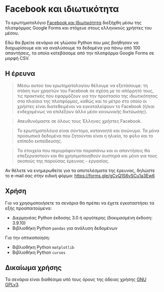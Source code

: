 Facebook και ιδιωτικότητα
=========================

Το ερωτηματολόγιο [Facebook και Ιδιωτικότητα](https://docs.google.com/forms/d/e/1FAIpQLSd_FY-OK7w_I1ih72P1EmbCGCAkMQU5d_PUTRtYBkMJW1f2HA/viewform?usp=sf_link) διεξήχθη μέσω της πλατφόρμας Google Forms και στόχευε στους ελληνικούς χρήστες του μέσου.

Εδώ θα βρείτε σενάρια σε γλώσσα Python που μας βοήθησαν να διαχωρίσουμε και να αναλύσουμε τα δεδομένα για πάνω από 100 απαντήσεις, τα οποία κατεβάσαμε από την πλατφόρμα Google Forms σε μορφή CSV.

Η έρευνα
--------
> Μέσω αυτού του ερωτηματολογίου θέλουμε να εξετάσουμε: τη στάση των χρηστών του Facebook σε σχέση με το απόρρητό τους, τις πρακτικές που εφαρμόζουν για την προστασία της ιδιωτικότητας στα πλαίσια της πλατφόρμας, καθώς και το μέτρο στο οποίο οι χρήστες είναι διατεθειμένοι να εγκαταλείψουν το Facebook (ή/και ενδεχομένως να επιλέξουν άλλο μέσο κοινωνικής δικτύωσης).

> Απευθυνόμαστε σε όλους τους Έλληνες χρήστες Facebook. 

> Το ερωτηματολόγιο είναι σύντομο, κατανοητό και ανώνυμο. Τα μόνα προσωπικά δεδομένα που ζητούνται είναι η ηλικία, το φύλο και το επίπεδο εκπαίδευσης.

> Τα στοιχεία που περιγράφονται παραπάνω και οι απαντήσεις θα επεξεργαστούν και θα χρησιμοποιηθούν αυστηρά και μόνο για τους σκοπούς της παρούσας έρευνας - εργασίας.

Αν θέλετε να ενημερωθείτε για τα αποτελέσματα της έρευνας, δηλώστε το e-mail σας στην ειδική φόρμα: <https://forms.gle/gCvQ1S6vSCu1a3Ew6>


Χρήση
-----

Για να χρησιμοποιήσετε τα σενάρια θα πρέπει να έχετε εγκαταστήσει τα εξής προαπαιτούμενα:

* Διερμηνέας Python έκδοσης 3.0 ή αργότερης (δοκιμασμένη έκδοση: 3.9.10)
* Βιβλιοθήκη Python `pandas` για ανάλυση δεδομένων

Για την οπτικοποίηση:
* Βιβλιοθήκη Python `matplotlib`
* Βιβλιοθήκη Python `curses`

Δικαίωμα χρήσης
---------------

Τα σενάρια είναι διαθέσιμα υπό τους όρους της άδειας χρήσης [GNU GPLv3](LICENSE).
